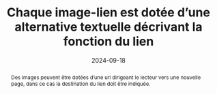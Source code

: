 ---
title: Chaque image-lien est dotée d’une alternative textuelle décrivant la fonction du lien 
abstract: Des images peuvent être dotées d’une url dirigeant le lecteur vers une nouvelle page, dans ce cas la destination du lien doit être indiquée.
categories: ["Images et médias"]
agrege: O4112-E023
opquast: '4 112'
indiceebook: '23'
description: "Règle n° 023"
before: "022"
weight: "023"
after: "024"
actif: '1'
layout: rules
date: 2024-09-18
tags: ["Accessibilité", "Utilisabilité"]
objectif: ["Indiquer le contenu de l’image", "Indiquer où va le lien et éviter les textes « cliquez ici »", "Indiquer le chemin de navigation de façon explicite", "Comprendre la fonction de l’image et le sens des url présents sur les images", "Permettre une bonne indexation par l’application de lecture."]
Meo: ["Décrire l’action associée au clic sur l’image", "Indiquer l’adresse de la page cible ou le rôle du lien dans l’attribut alt de l’élément img ;", "Indiquer l’adresse de la page cible ou le rôle du lien dans alt de l’élément area ;", "Indiquer l’adresse de la page cible ou le rôle du lien dans alt de l’élément object ;", "Indiquer l’adresse de la page cible ou le rôle du lien dans alt de l’élément canevas ;", "Nommer le fichier de l’image avec des mots clés explicitesIndiquer l’adresse de la page cible de façon explicite"]
Controle: ["Vérifier que l’attribut alt de chaque élément img concerné indique la cible ou le rôle du lien.", "Vérifier que l’attribut alt de chaque élément area concerné indique la cible ou le rôle du lien.", "Vérifier que le contenu de chaque élément object concerné indique la cible ou le rôle du lien.", "Vérifier que le contenu de chaque élément canvas concerné indique la cible ou le rôle du lien.", "Vérifier le libellé textuel de tout autre élément ayant le rôle d’un lien."]
epubcheck: false
ace: true
humancheck: true
ReadiumGoToolkit: 
Source: ["Opquast"]
Referentiel: [""]
steps: ["Conception", "Éditorial"]
---